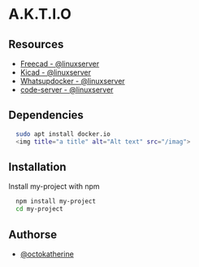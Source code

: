 # A.K.T.I.O

## Resources

- [Freecad - @linuxserver](https://www.github.com/octokatherine)
- [Kicad - @linuxserver](https://www.github.com/octokatherine)
- [Whatsupdocker - @linuxserver](https://www.github.com/octokatherine)
- [code-server - @linuxserver](https://www.github.com/octokatherine)

## Dependencies

```bash
  sudo apt install docker.io
  <img title="a title" alt="Alt text" src="/imag">
```

## Installation

Install my-project with npm

```bash
  npm install my-project
  cd my-project
```

## Authorse

- [@octokatherine](https://www.github.com/octokatherine)
